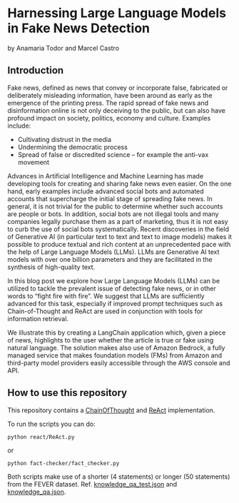 # Harnessing Large Language Models in Fake News Detection

by Anamaria Todor and Marcel Castro

## Introduction

Fake news, defined as news that convey or incorporate false, fabricated or deliberately misleading information, have been around as early as the emergence of the printing press. The rapid spread of fake news and disinformation online is not only deceiving to the public, but can also have profound impact on society, politics, economy and culture. Examples include:

- Cultivating distrust in the media
- Undermining the democratic process
- Spread of false or discredited science – for example the anti-vax movement

Advances in Artificial Intelligence and Machine Learning has made developing tools for creating and sharing fake news even easier. On the one hand, early examples include advanced social bots and automated accounts that supercharge the initial stage of spreading fake news. In general, it is not trivial for the public to determine whether such accounts are people or bots. In addition, social bots are not illegal tools and many companies legally purchase them as a part of marketing, thus it is not easy to curb the use of social bots systematically. 
Recent discoveries in the field of Generative AI (in particular text to text and text to image models) makes it possible to produce textual and rich content at an unprecedented pace with the help of Large Language Models (LLMs).  LLMs are Generative AI text models with over one billion parameters and they are facilitated in the synthesis of high-quality text.

In this blog post we explore how Large Language Models (LLMs) can be utilized to tackle the prevalent issue of detecting fake news, or in other words to “fight fire with fire”. We suggest that LLMs are sufficiently advanced for this task, especially if improved prompt techniques such as Chain-of-Thought and ReAct are used in conjunction with tools for information retrieval.  

We illustrate this by creating a LangChain application which, given a piece of news, highlights to the user whether the article is true or fake using natural language. The solution makes also use of Amazon Bedrock, a fully managed service that makes foundation models (FMs) from Amazon and third-party model providers easily accessible through the AWS console and API.


## How to use this repository

This repository contains a [ChainOfThought](./fact-checker/fact_checker.py) and [ReAct](react/ReAct.py) implementation.

To run the scripts you can do:

```bash
python react/ReAct.py
```

or

```
python fact-checker/fact_checker.py
```



Both scripts make use of a shorter (4 statements) or longer (50 statements) from the FEVER dataset. Ref. [knowledge_qa_test.json](./knowledge_qa_test.json) and [knowledge_qa.json](./knowledge_qa.json).

